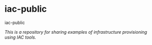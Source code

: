 # iac-public
iac-public

_This is a repository for sharing examples of infrastructure provisioning using IAC tools._
